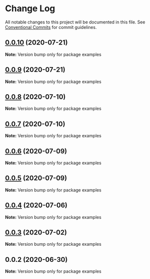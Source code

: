 # Change Log

All notable changes to this project will be documented in this file.
See [Conventional Commits](https://conventionalcommits.org) for commit guidelines.

## [0.0.10](https://github.com/tambium/saruni-ui/compare/examples@0.0.9...examples@0.0.10) (2020-07-21)

**Note:** Version bump only for package examples





## [0.0.9](https://github.com/tambium/saruni-ui/compare/examples@0.0.8...examples@0.0.9) (2020-07-21)

**Note:** Version bump only for package examples





## [0.0.8](https://github.com/tambium/saruni-ui/compare/examples@0.0.7...examples@0.0.8) (2020-07-10)

**Note:** Version bump only for package examples





## [0.0.7](https://github.com/tambium/saruni-ui/compare/examples@0.0.6...examples@0.0.7) (2020-07-10)

**Note:** Version bump only for package examples





## [0.0.6](https://github.com/tambium/saruni-ui/compare/examples@0.0.5...examples@0.0.6) (2020-07-09)

**Note:** Version bump only for package examples





## [0.0.5](https://github.com/tambium/saruni-ui/compare/examples@0.0.4...examples@0.0.5) (2020-07-09)

**Note:** Version bump only for package examples





## [0.0.4](https://github.com/tambium/saruni-ui/compare/examples@0.0.3...examples@0.0.4) (2020-07-06)

**Note:** Version bump only for package examples





## [0.0.3](https://github.com/tambium/saruni-ui/compare/examples@0.0.2...examples@0.0.3) (2020-07-02)

**Note:** Version bump only for package examples





## 0.0.2 (2020-06-30)

**Note:** Version bump only for package examples
